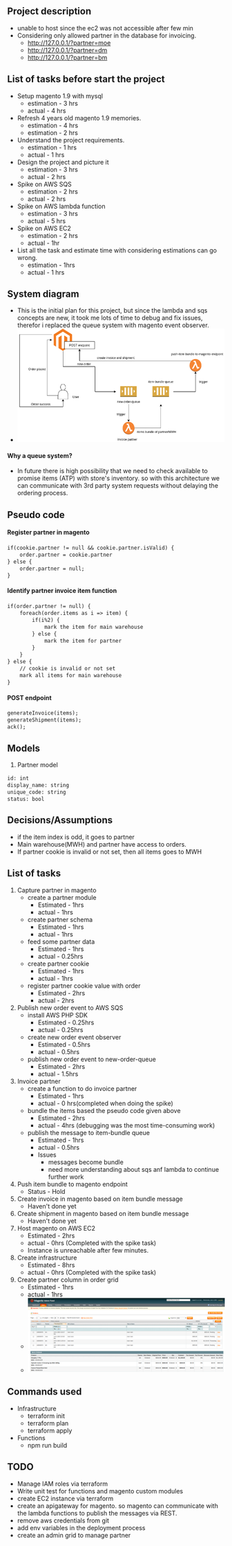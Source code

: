 ## Project description
* unable to host since the ec2 was not accessible after few min
* Considering only allowed partner in the database for invoicing.
    * http://127.0.0.1/?partner=moe
    * http://127.0.0.1/?partner=dm
    * http://127.0.0.1/?partner=bm

## List of tasks before start the project
* Setup magento 1.9 with mysql
    * estimation - 3 hrs
    * actual - 4 hrs
* Refresh 4 years old magento 1.9 memories.
    * estimation - 4 hrs
    * estimation - 2 hrs
* Understand the project requirements.
    * estimation - 1 hrs
    * actual - 1 hrs
* Design the project and picture it
    * estimation - 3 hrs
    * actual - 2 hrs
* Spike on AWS SQS
    * estimation - 2 hrs
    * actual - 2 hrs
* Spike on AWS lambda function
    * estimation - 3 hrs
    * actual - 5 hrs
* Spike on AWS EC2
    * estimation - 2 hrs
    * actual - 1hr
* List all the task and estimate time with considering estimations can go wrong.
    * estimation - 1hrs
    * actual - 1 hrs

## System diagram
* This is the initial plan for this project, but since the lambda and sqs concepts are new, it took me lots of time to debug and fix issues, therefor i replaced the queue system with magento event observer.
* ![Architecture](/doc/Partner%20Invoice-Page-1.png)
#### Why a queue system?
* In future there is high possibility that we need to check available to promise items (ATP) with store's inventory. so with this architecture we can communicate with 3rd party system requests without delaying the ordering process.

## Pseudo code
#### Register partner in magento
```
if(cookie.partner != null && cookie.partner.isValid) {
    order.partner = cookie.partner
} else {
    order.partner = null;
}
```

#### Identify partner invoice item function
```
if(order.partner != null) {
    foreach(order.items as i => item) {
        if(i%2) {
            mark the item for main warehouse
        } else {
            mark the item for partner
        }
    }
} else {
    // cookie is invalid or not set
    mark all items for main warehouse
}
```

#### POST endpoint
```
generateInvoice(items);
generateShipment(items);
ack();
```

## Models
1. Partner model
```
id: int
display_name: string
unique_code: string
status: bool
```

## Decisions/Assumptions
* if the item index is odd, it goes to partner
* Main warehouse(MWH) and partner have access to orders.
* If partner cookie is invalid or not set, then all items goes to MWH

## List of tasks
1. Capture partner in magento
    * create a partner module
        * Estimated - 1hrs
        * actual - 1hrs
    * create partner schema
        * Estimated - 1hrs
        * actual - 1hrs
    * feed some partner data
        * Estimated - 1hrs
        * actual - 0.25hrs
    * create partner cookie
        * Estimated - 1hrs
        * actual - 1hrs
    * register partner cookie value with order
        * Estimated - 2hrs
        * actual - 2hrs
2. Publish new order event to AWS SQS
    * install AWS PHP SDK
        * Estimated - 0.25hrs
        * actual - 0.25hrs
    * create new order event observer
        * Estimated - 0.5hrs
        * actual - 0.5hrs
    * publish new order event to new-order-queue
        * Estimated - 2hrs
        * actual - 1.5hrs
3. Invoice partner
    * create a function to do invoice partner
        * Estimated - 1hrs
        * actual - 0 hrs(completed when doing the spike)
    * bundle the items based the pseudo code given above
        * Estimated - 2hrs
        * actual - 4hrs (debugging was the most time-consuming work)
    * publish the message to item-bundle queue
        * Estimated - 1hrs
        * actual - 0.5hrs
        * Issues
            * messages become bundle
            * need more understanding about sqs anf lambda to continue further work     
4. Push item bundle to magento endpoint
    * Status - Hold
5. Create invoice in magento based on item bundle message
    * Haven't done yet
6. Create shipment in magento based on item bundle message
    * Haven't done yet
7. Host magento on AWS EC2
    * Estimated - 2hrs
    * actual - 0hrs (Completed with the spike task)
    * Instance is unreachable after few minutes. 
8. Create infrastructure 
    * Estimated - 8hrs
    * actual - 0hrs (Completed with the spike task)
9. Create partner column in order grid
    * Estimated - 1hrs
    * actual - 1hrs
    * ![Order Grid](/doc/order-grid.png)
    * ![Order Items](/doc/order-items.png)

## Commands used
* Infrastructure
    * terraform init
    * terraform plan
    * terraform apply
* Functions
    * npm run build

## TODO
* Manage IAM roles via terraform
* Write unit test for functions and magento custom modules
* create EC2 instance via terraform
* create an apigateway for magento. so magento can communicate with the lambda functions to publish the messages via REST.
* remove aws credentials from git
* add env variables in the deployment process
* create an admin grid to manage partner